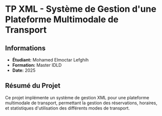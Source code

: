 # TP XML - Système de Gestion d'une Plateforme Multimodale de Transport

## Informations
- **Étudiant:** Mohamed Elmoctar Lefghih
- **Formation:** Master IDLD
- **Date:** 2025

## Résumé du Projet
Ce projet implémente un système de gestion XML pour une plateforme multimodale de transport, permettant la gestion des réservations, horaires, et statistiques d'utilisation des différents modes de transport.
